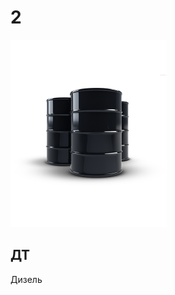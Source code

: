 # 2

<img src="https://github.com/sharkich/nemonic/blob/master/cards/10/2/2.png?raw=true" width="250" height="300" alt="2 - Дизель">

## ДТ
Дизель